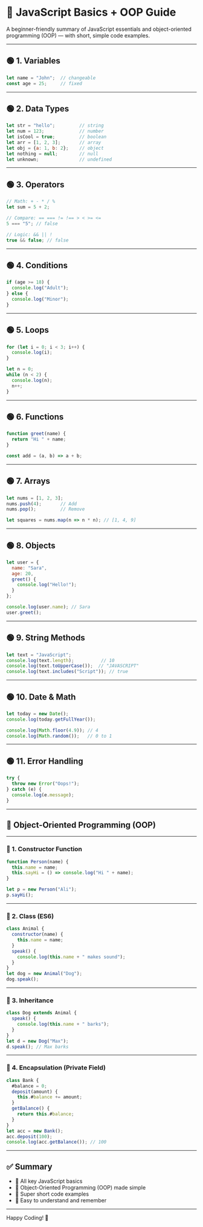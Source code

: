 
# 🧠 JavaScript Basics + OOP Guide

A beginner-friendly summary of JavaScript essentials and object-oriented programming (OOP) — with short, simple code examples.

---

## 🟢 1. Variables

```js
let name = "John";  // changeable
const age = 25;     // fixed
```

---

## 🟢 2. Data Types

```js
let str = "hello";         // string  
let num = 123;             // number  
let isCool = true;         // boolean  
let arr = [1, 2, 3];       // array  
let obj = {a: 1, b: 2};    // object  
let nothing = null;        // null  
let unknown;               // undefined  
```

---

## 🟢 3. Operators

```js
// Math: + - * / %
let sum = 5 + 2;

// Compare: == === != !== > < >= <=
5 === "5"; // false

// Logic: && || !
true && false; // false
```

---

## 🟢 4. Conditions

```js
if (age >= 18) {
  console.log("Adult");
} else {
  console.log("Minor");
}
```

---

## 🟢 5. Loops

```js
for (let i = 0; i < 3; i++) {
  console.log(i);
}

let n = 0;
while (n < 2) {
  console.log(n);
  n++;
}
```

---

## 🟢 6. Functions

```js
function greet(name) {
  return "Hi " + name;
}

const add = (a, b) => a + b;
```

---

## 🟢 7. Arrays

```js
let nums = [1, 2, 3];
nums.push(4);       // Add
nums.pop();         // Remove

let squares = nums.map(n => n * n); // [1, 4, 9]
```

---

## 🟢 8. Objects

```js
let user = {
  name: "Sara",
  age: 20,
  greet() {
    console.log("Hello!");
  }
};

console.log(user.name); // Sara
user.greet();
```

---

## 🟢 9. String Methods

```js
let text = "JavaScript";
console.log(text.length);          // 10
console.log(text.toUpperCase());  // "JAVASCRIPT"
console.log(text.includes("Script")); // true
```

---

## 🟢 10. Date & Math

```js
let today = new Date();
console.log(today.getFullYear());

console.log(Math.floor(4.9)); // 4
console.log(Math.random());   // 0 to 1
```

---

## 🟢 11. Error Handling

```js
try {
  throw new Error("Oops!");
} catch (e) {
  console.log(e.message);
}
```

---

## 🔵 Object-Oriented Programming (OOP)

---

### 🧱 1. Constructor Function

```js
function Person(name) {
  this.name = name;
  this.sayHi = () => console.log("Hi " + name);
}

let p = new Person("Ali");
p.sayHi();
```

---

### 🧱 2. Class (ES6)

```js
class Animal {
  constructor(name) {
    this.name = name;
  }
  speak() {
    console.log(this.name + " makes sound");
  }
}
let dog = new Animal("Dog");
dog.speak();
```

---

### 🧱 3. Inheritance

```js
class Dog extends Animal {
  speak() {
    console.log(this.name + " barks");
  }
}
let d = new Dog("Max");
d.speak(); // Max barks
```

---

### 🧱 4. Encapsulation (Private Field)

```js
class Bank {
  #balance = 0;
  deposit(amount) {
    this.#balance += amount;
  }
  getBalance() {
    return this.#balance;
  }
}
let acc = new Bank();
acc.deposit(100);
console.log(acc.getBalance()); // 100
```

---

## ✅ Summary

- 🔹 All key JavaScript basics  
- 🔹 Object-Oriented Programming (OOP) made simple  
- 🔹 Super short code examples  
- 🔹 Easy to understand and remember

---

Happy Coding! 🚀
